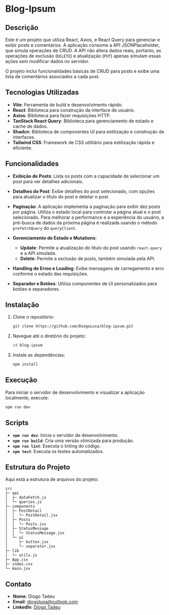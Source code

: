 # Blog-Ipsum

## Descrição

Este é um projeto que utiliza React, Axios, e React Query para gerenciar e exibir posts e comentários. A aplicação consome a API JSONPlaceholder, que simula operações de CRUD. A API não altera dados reais, portanto, as operações de exclusão (`DELETE`) e atualização (`PUT`) apenas simulam essas ações sem modificar dados no servidor.

O projeto inclui funcionalidades básicas de CRUD para posts e exibe uma lista de comentários associados a cada post.

## Tecnologias Utilizadas

-   **Vite**: Ferramenta de build e desenvolvimento rápido.
-   **React**: Biblioteca para construção da interface de usuário.
-   **Axios**: Biblioteca para fazer requisições HTTP.
-   **TanStack React Query**: Biblioteca para gerenciamento de estado e cache de dados.
-   **Shadcn**: Biblioteca de componentes UI para estilização e construção de interfaces.
-   **Tailwind CSS**: Framework de CSS utilitário para estilização rápida e eficiente.

## Funcionalidades

-   **Exibição de Posts**: Lista os posts com a capacidade de selecionar um post para ver detalhes adicionais.

-   **Detalhes do Post**: Exibe detalhes do post selecionado, com opções para atualizar o título do post e deletar o post.

-   **Paginação**: A aplicação implementa a paginação para exibir dez posts por página. Utiliza o estado local para controlar a página atual e o post selecionado. Para melhorar a performance e a experiência do usuário, a pré-busca de dados da próxima página é realizada usando o método `prefetchQuery` do `queryClient`.

-   **Gerenciamento de Estado e Mutations**:

    -   **Update**: Permite a atualização do título do post usando `react-query` e a API simulada.
    -   **Delete**: Permite a exclusão de posts, também simulada pela API.

-   **Handling de Erros e Loading**: Exibe mensagens de carregamento e erro conforme o estado das requisições.

-   **Separador e Botões**: Utiliza componentes de UI personalizados para botões e separadores.

## Instalação

1. Clone o repositório:

    ```bash
    git clone https://github.com/DiogoLuxa/blog-ipsum.git
    ```

2. Navegue até o diretório do projeto:

    ```bash
    cd blog-ipsum
    ```

3. Instale as dependências:
    ```bash
    npm install
    ```

## Execução

Para iniciar o servidor de desenvolvimento e visualizar a aplicação localmente, execute:

```bash
npm run dev
```

## Scripts

-   **`npm run dev`**: Inicia o servidor de desenvolvimento.
-   **`npm run build`**: Cria uma versão otimizada para produção.
-   **`npm run lint`**: Executa o linting do código.
-   **`npm test`**: Executa os testes automatizados.

## Estrutura do Projeto

Aqui está a estrutura de arquivos do projeto:

```
src
├─ api
│  ├─ dataFetch.js
│  └─ queries.js
├─ components
│  ├─ PostDetail
│  │  └─ PostDetail.jsx
│  ├─ Posts
│  │  └─ Posts.jsx
│  ├─ StatusMessage
│  │  └─ StatusMessage.jsx
│  └─ ui
│     ├─ button.jsx
│     └─ separator.jsx
├─ lib
│  └─ utils.js
├─ App.jsx
├─ index.css
└─ main.jsx

```

## Contato

-   **Nome**: Diogo Tadeu
-   **Email**: diogoluxa@outlook.com
-   **LinkedIn**: [Diogo Tadeu](https://www.linkedin.com/in/diogo-tadeu)
